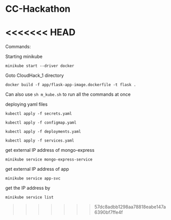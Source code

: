 # CC-Hackathon

<<<<<<< HEAD
=======
Commands:

Starting minikube

`minikube start --driver docker`

Goto CloudHack_1 directory

`docker build -f app/flask-app-image.dockerfile -t flask .`

Can also use `sh m_kube.sh` to run all the commands at once

deploying yaml files

`kubectl apply -f secrets.yaml`

`kubectl apply -f configmap.yaml`

`kubectl apply -f deployments.yaml`

`kubectl apply -f services.yaml`


get external IP address of mongo-express

`minikube service mongo-express-service`


get external IP address of app

`minikube service app-svc`


get the IP address by

`minikube service list`
>>>>>>> 57dc8adbb1298aa78818eabe147a6390bf7ffe4f
